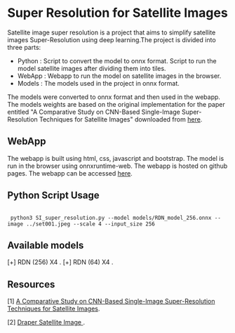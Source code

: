 # Super Resolution for Satellite Images


Satellite image super resolution is a project that aims to simplify satellite images Super-Resolution using deep learning.The project is divided into three parts:

- Python : Script to convert the model to onnx format. Script to run the model satellite images after dividing them into tiles.
- WebApp : Webapp to run the model on satellite images in the browser. 
- Models : The models used in the project in onnx format.

The models were converted to onnx format and then used in the webapp. The models weights are based on the original implementation for the paper entitled "A Comparative Study on CNN-Based Single-Image Super-Resolution Techniques for Satellite Images" downloaded from  <a href="https://github.com/farahmand-m/satellite-image-super-resolution">here</a>.

 ## WebApp
The webapp is built using html, css, javascript and bootstrap. The model is run in the browser using onnxruntime-web. The webapp is hosted on github pages.
The webapp can be accessed <a href="https://litcode-it.com/apps/sisr/">here</a>.

## Python Script Usage

```

 python3 SI_super_resolution.py --model models/RDN_model_256.onnx --image ../set001.jpeg --scale 4 --input_size 256

```

## Available models
[+] RDN (256) X4 .
[+] RDN (64) X4 .


## Resources

[1]  <a href="https://github.com/farahmand-m/satellite-image-super-resolution">A Comparative Study on CNN-Based Single-Image Super-Resolution Techniques for Satellite Images</a>.

[2] <a href="https://www.kaggle.com/c/draper-satellite-image-chronology/data">Draper Satellite Image </a>.